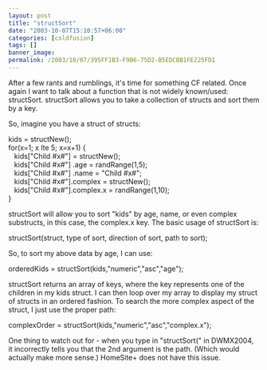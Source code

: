 ```yaml
---
layout: post
title: "structSort"
date: "2003-10-07T15:10:57+06:00"
categories: [coldfusion]
tags: []
banner_image: 
permalink: /2003/10/07/395FF1B3-F9B6-75D2-B5EDCBB1FE225FD1
---
```


After a few rants and rumblings, it's time for something CF related. Once again I want to talk about a function that is not widely known/used: structSort. structSort allows you to take a collection of structs and sort them by a key. 

So, imagine you have a struct of structs:

kids = structNew();<br>
for(x=1; x lte 5; x=x+1) {<br>
&nbsp;&nbsp;&nbsp;kids["Child #x#"] = structNew();<br>
&nbsp;&nbsp;&nbsp;kids["Child #x#"] .age = randRange(1,5);<br>
&nbsp;&nbsp;&nbsp;kids["Child #x#"] .name = "Child #x#";<br>
&nbsp;&nbsp;&nbsp;kids["Child #x#"].complex = structNew();<br>
&nbsp;&nbsp;&nbsp;kids["Child #x#"].complex.x = randRange(1,10);<br>
}<br>


structSort will allow you to sort "kids" by age, name, or even complex substructs, in this case, the complex.x key. The basic usage of structSort is:

structSort(struct, type of sort, direction of sort, path to sort);

So, to sort my above data by age, I can use: 

orderedKids = structSort(kids,"numeric","asc","age");


structSort returns an array of keys, where the key represents one of the children in my kids struct. I can then loop over my array to display my struct of structs in an ordered fashion. To search the more complex aspect of the struct, I just use the proper path:

complexOrder = structSort(kids,"numeric","asc","complex.x");

One thing to watch out for - when you type in "structSort(" in DWMX2004, it incorrectly tells you that the 2nd argument is the path. (Which would actually make more sense.) HomeSite+ does not have this issue.